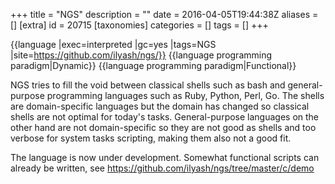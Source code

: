 +++
title = "NGS"
description = ""
date = 2016-04-05T19:44:38Z
aliases = []
[extra]
id = 20715
[taxonomies]
categories = []
tags = []
+++

{{language
|exec=interpreted
|gc=yes
|tags=NGS
|site=https://github.com/ilyash/ngs/}}
{{language programming paradigm|Dynamic}}
{{language programming paradigm|Functional}}

NGS tries to fill the void between classical shells such as bash and general-purpose programming languages such as Ruby, Python, Perl, Go. The shells are domain-specific languages but the domain has changed so classical shells are not optimal for today's tasks. General-purpose languages on the other hand are not domain-specific so they are not good as shells and too verbose for system tasks scripting, making them also not a good fit.

The language is now under development. Somewhat functional scripts can already be written, see https://github.com/ilyash/ngs/tree/master/c/demo
